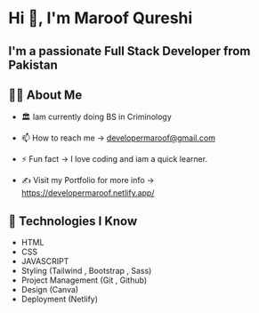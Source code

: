 # Hi 👋, I'm Maroof Qureshi

## I'm a passionate Full Stack Developer from Pakistan

## 🙋‍♂️ About Me

- 🏛️ Iam currently doing BS in Criminology

- 📫 How to reach me -> developermaroof@gmail.com

- ⚡️ Fun fact -> I love coding and iam a quick learner.

- ✍️ Visit my Portfolio for more info -> https://developermaroof.netlify.app/

## 🤖 Technologies I Know

- HTML
- CSS
- JAVASCRIPT
- Styling (Tailwind , Bootstrap , Sass)
- Project Management (Git , Github)
- Design (Canva)
- Deployment (Netlify)
